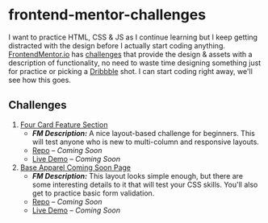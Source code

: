 # frontend-mentor-challenges

I want to practice HTML, CSS & JS as I continue learning but I keep getting distracted with the design before I actually start coding anything. [FrontendMentor.io](https://www.frontendmentor.io/) has [challenges](https://www.frontendmentor.io/challenges) that provide the design & assets with a description of functionality, no need to waste time designing something just for practice or picking a [Dribbble](https://dribbble.com/) shot. I can start coding right away, we'll see how this goes.

## Challenges

1. [Four Card Feature Section](https://www.frontendmentor.io/challenges/four-card-feature-section-weK1eFYK)
    - ***FM Description:*** A nice layout-based challenge for beginners. This will test anyone who is new to multi-column and responsive layouts.
    - [Repo](#) – *Coming Soon*
    - [Live Demo](#) – *Coming Soon*
1. [Base Apparel Coming Soon Page](https://www.frontendmentor.io/challenges/base-apparel-coming-soon-page-5d46b47f8db8a7063f9331a0)
    - ***FM Description:*** This layout looks simple enough, but there are some interesting details to it that will test your CSS skills. You'll also get to practice basic form validation.
    - [Repo](#) – *Coming Soon*
    - [Live Demo](#) – *Coming Soon*